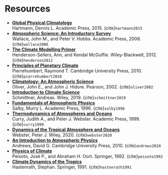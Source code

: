 # Resources

- **[Global Physical Climatology](https://www.elsevier.com/books/global-physical-climatology/hartmann/9780123822259)**  
  Hartmann, Dennis L. Academic Press, 2015. {cite}`hartmann2015`
- **[Atmospheric Science: An Introductory Survey](https://www.elsevier.com/books/atmospheric-science/wallace/9780127329512)**  
  Wallace, John M., and Peter V. Hobbs. Academic Press, 2006. {cite}`wallace2006`
- **[The Climate Modelling Primer](https://www.wiley.com/en-us/The+Climate+Modelling+Primer%2C+4th+Edition-p-9781118684427)**  
  Henderson-Sellers, Ann, and Kendal McGuffie. Wiley-Blackwell, 2012. {cite}`henderson2012`
- **[Principles of Planetary Climate](https://www.cambridge.org/core/books/principles-of-planetary-climate/FE6FB794131BB34E855D91E8C1071CF6)**  
  Pierrehumbert, Raymond T. Cambridge University Press, 2010. {cite}`pierrehumbert2010`
- **[Climatology: An Atmospheric Science](https://www.pearson.com/store/p/climatology-an-atmospheric-science/P100000097088)**  
  Oliver, John E., and John J. Hidore. Pearson, 2002. {cite}`oliver2002`
- **[Introduction to Climate Science](https://www.wiley.com/en-us/Introduction+to+Climate+Science-p-9781119281120)**  
  Schmittner, Andreas. Wiley, 2019. {cite}`schmittner2019`
- **[Fundamentals of Atmospheric Physics](https://www.elsevier.com/books/fundamentals-of-atmospheric-physics/salby/9780123850221)**  
  Salby, Murry L. Academic Press, 1996. {cite}`salby1996`
- **[Thermodynamics of Atmospheres and Oceans](https://www.elsevier.com/books/thermodynamics-of-atmospheres-and-oceans/curry/9780121754513)**  
  Curry, Judith A., and Peter J. Webster. Academic Press, 1999. {cite}`curry1999`
- **[Dynamics of the Tropical Atmosphere and Oceans](https://www.wiley.com/en-us/Dynamics+of+the+Tropical+Atmosphere+and+Oceans-p-9781119571110)**  
  Webster, Peter J. Wiley, 2020. {cite}`webster2020`
- **[An Introduction to Atmospheric Physics](https://www.cambridge.org/core/books/an-introduction-to-atmospheric-physics/6A0CCA3A033307380C0D7045F68DC3FB)**  
  Andrews, David G. Cambridge University Press, 2010. {cite}`andrews2010`
- **[Physics of Climate](https://link.springer.com/book/10.1007/978-94-015-8786-0)**  
  Peixoto, José P., and Abraham H. Oort. Springer, 1992. {cite}`peixoto1992`
- **[Climate Dynamics of the Tropics](https://link.springer.com/book/10.1007/978-3-662-02697-3)**  
  Hastenrath, Stephan. Springer, 1991. {cite}`hastenrath1991`

